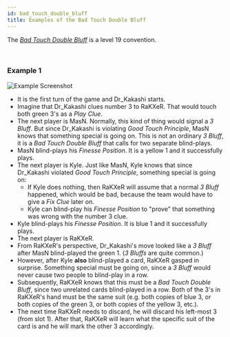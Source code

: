 ```yaml
---
id: bad_touch_double_bluff
title: Examples of the Bad Touch Double Bluff
---
```


The *[Bad Touch Double Bluff](/extras/special_bluffs.md#the-bad-touch-double-bluff-for-3s)* is a level 19 convention.

<br />

### Example 1

![Example Screenshot](/img/examples/bad_touch_double_bluff.png)

- It is the first turn of the game and Dr_Kakashi starts.
- Imagine that Dr_Kakashi clues number 3 to RaKXeR. That would touch both green 3's as a *Play Clue*.
- The next player is MasN. Normally, this kind of thing would signal a *3 Bluff*. But since Dr_Kakashi is violating *Good Touch Principle*, MasN knows that something special is going on. This is not an ordinary *3 Bluff*, it is a *Bad Touch Double Bluff* that calls for two separate blind-plays.
- MasN blind-plays his *Finesse Position*. It is a yellow 1 and it successfully plays.
- The next player is Kyle. Just like MasN, Kyle knows that since Dr_Kakashi violated *Good Touch Principle*, something special is going on:
  - If Kyle does nothing, then RaKXeR will assume that a normal *3 Bluff* happened, which would be bad, because the team would have to give a *Fix Clue* later on.
  - Kyle can blind-play his *Finesse Position* to "prove" that something was wrong with the number 3 clue.
- Kyle blind-plays his *Finesse Position*. It is blue 1 and it successfully plays.
- The next player is RaKXeR.
- From RaKXeR's perspective, Dr_Kakashi's move looked like a *3 Bluff* after MasN blind-played the green 1. (*3 Bluffs* are quite common.)
- However, after Kyle **also** blind-played a card, RaKXeR gasped in surprise. Something special must be going on, since a *3 Bluff* would never cause two people to blind-play in a row.
- Subsequently, RaKXeR knows that this must be a *Bad Touch Double Bluff*, since two unrelated cards blind-played in a row. Both of the 3's in RaKXeR's hand must be the same suit (e.g. both copies of blue 3, or both copies of the green 3, or both copies of the yellow 3, etc.).
- The next time RaKXeR needs to discard, he will discard his left-most 3 (from slot 1). After that, RaKXeR will learn what the specific suit of the card is and he will mark the other 3 accordingly.
